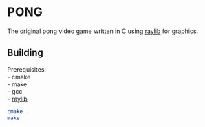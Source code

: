 # PONG
The original pong video game written in C using [raylib](https://github.com/raysan5/raylib) for graphics.

## Building
Prerequisites:  
    - cmake  
    - make  
    - gcc  
    - [raylib](https://github.com/raysan5/raylib)
```bash
cmake .
make
```